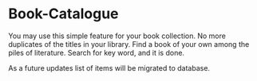 # Book-Catalogue


You may use this simple feature for your book collection. No more duplicates of the titles in your library. Find a book of your own among the piles of literature. Search for key word, and it is done.

As a future updates list of items will be migrated to database. 
